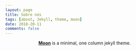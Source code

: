 ```yaml
---
layout: page
title: Sobre nós
tags: [about, Jekyll, theme, moon]
date: 2018-20-11
comments: false
---
```

    
<center><a href="http://taylantatli.github.io/Moon"><b>Moon</b></a> is a minimal, one column jekyll theme.</center>

